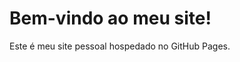 <!DOCTYPE html>
<html>
<head>
    <title>Vagner Cordeiro</title>
</head>
<body>
    <h1>Bem-vindo ao meu site!</h1>
    <p>Este é meu site pessoal hospedado no GitHub Pages.</p>
</body>
</html>
